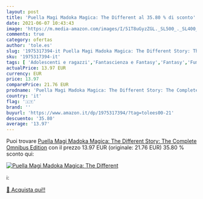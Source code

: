 ```yaml
---
layout: post
title: 'Puella Magi Madoka Magica: The Different al 35.80 % di sconto'
date: 2021-06-07 10:43:43
image: 'https://m.media-amazon.com/images/I/51T8uGyzZGL._SL500_._SL400_.jpg'
comments: true
category: ofertas
author: 'tole.es'
slug: '1975317394-it Puella Magi Madoka Magica: The Different Story: The...'
sku: '1975317394-it'
tags: [ 'Adolescenti e ragazzi','Fantascienza e Fantasy','Fantasy','Fumetti e manga','Libri','Manga','Narrativa a fumetti', ]
actualPrice: 13.97 EUR
currency: EUR
price: 13.97
comparePrice: 21.76 EUR
prodname: 'Puella Magi Madoka Magica: The Different Story: The Complete Omnibus Edition'
country: 'it'
flag: '🇮🇹'
brand: ''
buyurl: 'https://www.amazon.it/dp/1975317394/?tag=tolees00-21'
descuento: '35.80'
average: '13.97'
---
```


Puoi trovare [Puella Magi Madoka Magica: The Different Story: The Complete Omnibus Edition](https://www.amazon.it/dp/1975317394/?tag=tolees00-21) con il prezzo 13.97 EUR (originale: 21.76 EUR) 35.80 % sconto qui:

[![Puella Magi Madoka Magica: The Different](https://m.media-amazon.com/images/I/51T8uGyzZGL._SL500_._SL400_.jpg)](https://www.amazon.it/dp/1975317394/?tag=tolees00-21)

ℹ️:


[🛒 Acquista qui!!](https://www.amazon.it/dp/1975317394/?tag=tolees00-21)
